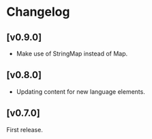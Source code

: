 
# Changelog

## [v0.9.0]

- Make use of StringMap instead of Map.

## [v0.8.0]

- Updating content for new language elements.

## [v0.7.0]

First release.

